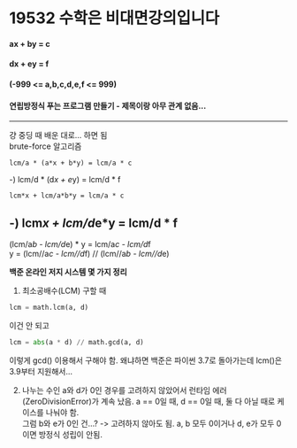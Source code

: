 19532 수학은 비대면강의입니다  
================  
#### ax + by = c  
#### dx + ey = f  
#### (-999 <= a,b,c,d,e,f <= 999)  
#### 연립방정식 푸는 프로그램 만들기 - 제목이랑 아무 관계 없음...  
-----------------------  
  
걍 중딩 때 배운 대로... 하면 됨  
brute-force 알고리즘  
  
    lcm/a * (a*x + b*y) = lcm/a * c  
-)  lcm/d * (d*x + e*y) = lcm/d * f  
  
    lcm*x + lcm/a*b*y = lcm/a * c  
-)  lcm*x + lcm/d*e*y = lcm/d * f  
-------------------------------------------  
(lcm/a*b - lcm/d*e) * y = lcm/a*c - lcm/d*f  
y = (lcm//a*c - lcm//d*f) // (lcm//a*b - lcm//d*e)  
  
  
**백준 온라인 저지 시스템 몇 가지 정리**  

1. 최소공배수(LCM) 구할 때  
```python
lcm = math.lcm(a, d)
```
이건 안 되고  
```python
lcm = abs(a * d) // math.gcd(a, d)
```
이렇게 gcd() 이용해서 구해야 함. 왜냐하면 백준은 파이썬 3.7로 돌아가는데 lcm()은 3.9부터 지원해서...  
  
2. 나누는 수인 a와 d가 0인 경우를 고려하지 않았어서 런타임 에러(ZeroDivisionError)가 계속 났음. a == 0일 때, d == 0일 때, 둘 다 아닐 때로 케이스를 나눠야 함.  
   그럼 b와 e가 0인 건...? -> 고려하지 않아도 됨. a, b 모두 0이거나 d, e가 모두 0이면 방정식 성립이 안됨.  
